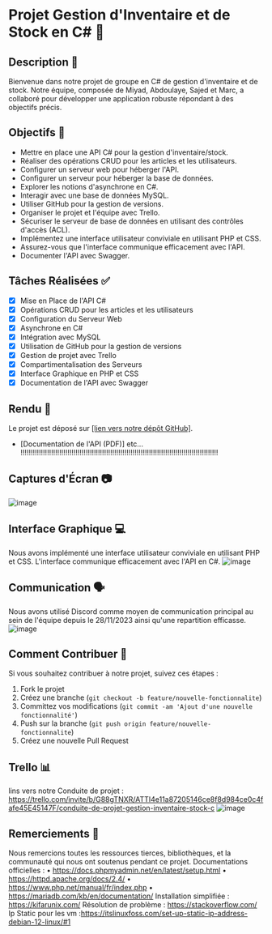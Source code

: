 # Projet Gestion d'Inventaire et de Stock en C# 🚀

## Description 📝

Bienvenue dans notre projet de groupe en C# de gestion d'inventaire et de stock. Notre équipe, composée de Miyad, Abdoulaye, Sajed et Marc, a collaboré pour développer une application robuste répondant à des objectifs précis.

## Objectifs 🎯

- Mettre en place une API C# pour la gestion d'inventaire/stock.
- Réaliser des opérations CRUD pour les articles et les utilisateurs.
- Configurer un serveur web pour héberger l'API.
- Configurer un serveur pour héberger la base de données.
- Explorer les notions d'asynchrone en C#.
- Interagir avec une base de données MySQL.
- Utiliser GitHub pour la gestion de versions.
- Organiser le projet et l'équipe avec Trello.
- Sécuriser le serveur de base de données en utilisant des contrôles d'accès (ACL).
- Implémentez une interface utilisateur conviviale en utilisant PHP et CSS.
- Assurez-vous que l'interface communique efficacement avec l'API.
- Documenter l'API avec Swagger.

## Tâches Réalisées ✅

- [x] Mise en Place de l'API C#
- [x] Opérations CRUD pour les articles et les utilisateurs
- [x] Configuration du Serveur Web
- [x] Asynchrone en C#
- [x] Intégration avec MySQL
- [x] Utilisation de GitHub pour la gestion de versions
- [x] Gestion de projet avec Trello
- [x] Compartimentalisation des Serveurs
- [x] Interface Graphique en PHP et CSS
- [x] Documentation de l'API avec Swagger

## Rendu 🚀

Le projet est déposé sur [[lien vers notre dépôt GitHub]](https://github.com/Sajedd/GestionInventaireStock-CSharp).
- [Documentation de l'API (PDF)] etc... !!!!!!!!!!!!!!!!!!!!!!!!!!!!!!!!!!!!!!!!!!!!!!!!!!!!!!!!!!!!!!!!!!!!!!!!!!!!!!!!!!!!!!!!!!!!!!!!!

## Captures d'Écran 📷

![image](https://github.com/Sajedd/GestionInventaireStock-CSharp/assets/112949717/8ca62b07-5d25-4749-8942-b7ac81d94d37)

## Interface Graphique 💻

Nous avons implémenté une interface utilisateur conviviale en utilisant PHP et CSS. L'interface communique efficacement avec l'API en C#.
![image](https://github.com/Sajedd/GestionInventaireStock-CSharp/assets/112949717/545d9390-6cc8-433d-b04f-97d15c2b00a1)

## Communication 🗣️

Nous avons utilisé Discord comme moyen de communication principal au sein de l'équipe depuis le 28/11/2023 ainsi qu'une repartition efficasse.
![image](https://github.com/Sajedd/GestionInventaireStock-CSharp/assets/112949717/691e3200-d7b1-458c-a767-4c6764c61ddd)

## Comment Contribuer 🤝

Si vous souhaitez contribuer à notre projet, suivez ces étapes :
1. Fork le projet
2. Créez une branche (`git checkout -b feature/nouvelle-fonctionnalite`)
3. Committez vos modifications (`git commit -am 'Ajout d'une nouvelle fonctionnalité'`)
4. Push sur la branche (`git push origin feature/nouvelle-fonctionnalite`)
5. Créez une nouvelle Pull Request

## Trello 📊
lins vers notre Conduite de projet : https://trello.com/invite/b/G88gTNXR/ATTI4e11a87205146ce8f8d984ce0c4fafe45E45147F/conduite-de-projet-gestion-inventaire-stock-c
![image](https://github.com/Sajedd/GestionInventaireStock-CSharp/assets/112949717/67ad17c8-2483-4885-8a84-82333f405b08)

## Remerciements 🙏

Nous remercions toutes les ressources tierces, bibliothèques, et la communauté qui nous ont soutenus pendant ce projet.
Documentations officielles :
• https://docs.phpmyadmin.net/en/latest/setup.html
• https://httpd.apache.org/docs/2.4/
• https://www.php.net/manual/fr/index.php
• https://mariadb.com/kb/en/documentation/
Installation simplifiée : https://kifarunix.com/
Résolution de problème : https://stackoverflow.com/
Ip Static pour les vm :https://itslinuxfoss.com/set-up-static-ip-address-debian-12-linux/#1

